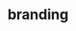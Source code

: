 ---
layout: page
title: branding
description: recommendations for the perfect location to create brand content for your company is imperative. our brand & trending travel specialists curtail expeditions to las vegas' most pristine destinations for your brand promotion. we facilitate any requests and pride ourselves on delivering every detail of your event. from concept to agenda, our travel specialist can assist you in organizing your travel, accommodation and experiences to the "tee".
permalink: /ct5.html
---